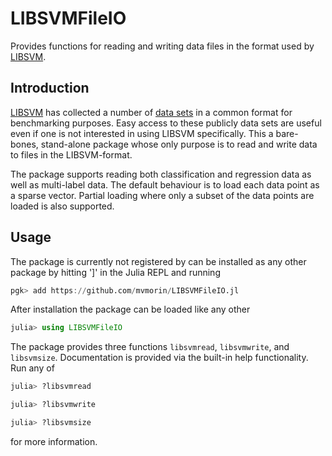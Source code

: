 # LIBSVMFileIO

Provides functions for reading and writing data files in the format used by
[LIBSVM](https://www.csie.ntu.edu.tw/~cjlin/libsvm/).


## Introduction
[LIBSVM](https://www.csie.ntu.edu.tw/~cjlin/libsvm/) has collected a number of
[data sets](https://www.csie.ntu.edu.tw/~cjlin/libsvmtools/datasets/) in a
common format for benchmarking purposes. Easy access to these publicly data sets
are useful even if one is not interested in using LIBSVM specifically. This a
bare-bones, stand-alone package whose only purpose is to read and write data to
files in the LIBSVM-format.

The package supports reading both classification and regression data as well as
multi-label data. The default behaviour is to load each data point as a sparse
vector. Partial loading where only a subset of the data points are loaded is
also supported.

## Usage
The package is currently not registered by can be installed as any other package
by hitting ']' in the Julia REPL and running
```julia
pgk> add https://github.com/mvmorin/LIBSVMFileIO.jl
```

After installation the package can be loaded like any other
```julia
julia> using LIBSVMFileIO
```

The package provides three functions `libsvmread`, `libsvmwrite`, and
`libsvmsize`. Documentation is provided via the built-in help functionality. Run
any of
```julia
julia> ?libsvmread

julia> ?libsvmwrite

julia> ?libsvmsize
```
for more information.
